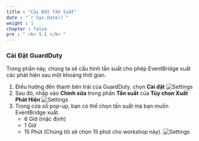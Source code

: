 ```yaml
---
title : "Cài Đặt Tần Suất"
date : "`r Sys.Date()`"
weight : 1
chapter : false
pre : " <b> 5.1 </b> "
---
```


### Cài Đặt GuardDuty
Trong phần này, chúng ta sẽ cấu hình tần suất cho phép EventBridge xuất các phát hiện sau một khoảng thời gian.

1. Điều hướng đến thanh bên trái của GuardDuty, chọn **Cài đặt**
![Settings](/images/5.%20Export%20Findings/5.1-settings.jpg?width=60pc)
2. Sau đó, nhấp vào **Chỉnh sửa** trong phần **Tần suất** của **Tùy chọn Xuất Phát Hiện**
![Settings](/images/5.%20Export%20Findings/5.2.jpg?width=60pc)
3. Trong cửa sổ pop-up, bạn có thể chọn tần suất mà bạn muốn EventBridge xuất.
   - 6 Giờ (mặc định)
   - 1 Giờ
   - 15 Phút (Chúng tôi sẽ chọn 15 phút cho workshop này).
![Settings](/images/5.%20Export%20Findings/5.3.jpg?width=60pc)
